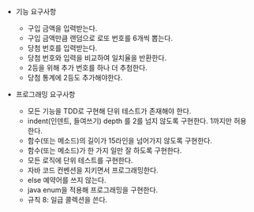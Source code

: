 * 기능 요구사항
    - 구입 금액을 입력받는다.
    - 구입 금액만큼 랜덤으로 로또 번호를 6개씩 뽑는다.
    - 당첨 번호를 입력받는다.
    - 당첨 번호와 입력을 비교하여 일치율을 반환한다.
    - 2등을 위해 추가 번호를 하나 더 추첨한다.
    - 당첨 통계에 2등도 추가해야한다.
    
* 프로그래밍 요구사항
    - 모든 기능을 TDD로 구현해 단위 테스트가 존재해야 한다. 
    - indent(인덴트, 들여쓰기) depth 를 2를 넘지 않도록 구현한다. 1까지만 허용한다.
    - 함수(또는 메소드)의 길이가 15라인을 넘어가지 않도록 구현한다.
    - 함수(또는 메소드)가 한 가지 일만 잘 하도록 구현한다.
    - 모든 로직에 단위 테스트를 구현한다. 
    - 자바 코드 컨벤션을 지키면서 프로그래밍한다.
    - else 예약어를 쓰지 않는다.
    - java enum을 적용해 프로그래밍을 구현한다.
    - 규칙 8: 일급 콜렉션을 쓴다.